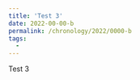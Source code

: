 ```yaml
---
title: 'Test 3'
date: 2022-00-00-b
permalink: /chronology/2022/0000-b
tags:
  - 
---
```


<p>
Test 3
</p>